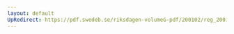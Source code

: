 ```yaml
---
layout: default
UpRedirect: https://pdf.swedeb.se/riksdagen-volumeG-pdf/200102/reg_200102/reg_200102_0187.pdf
---
```

